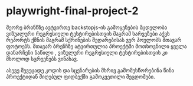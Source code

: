 # playwright-final-project-2
მეორე ბრანჩზე ავტვირთე backstopjs-ის გამოყენების მცდელობა ვიზუალური რეგრესიული ტესტირებისთვის მაგრამ ხარვეზები აქვს რეპორტს ქმნის მაგრამ სქრინების შედარებისას ვერ პოულობს
მთავარ ფოტოებს. მთავარ ბრენჩზე ატვირთულია პროექტში მოთხოვნილი ყველა დანარჩენი ნაწილი , ვიზულური რეგრესიული ტესტირებისთვის კი მხოლოდ სცრეენებს ვინახავ.


ასევე შევეცადე კოდის და სცენარების მხრივ გამომესწორებინა წინა პროექტიდან მიღებულ ფიდბექში გამოკვეთილი შეცდომები. 
